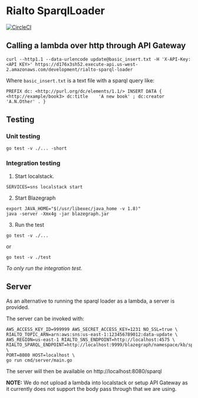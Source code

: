 # Rialto SparqlLoader

[![CircleCI](https://circleci.com/gh/sul-dlss-labs/sparql-loader.svg?style=svg)](https://circleci.com/gh/sul-dlss-labs/sparql-loader)

## Calling a lambda over http through API Gateway

```
curl --http1.1 --data-urlencode update@basic_insert.txt -H 'X-API-Key: <API KEY>' https://d176x3sh52.execute-api.us-west-2.amazonaws.com/development/rialto-sparql-loader
```

Where `basic_insert.txt` is a text file with a sparql query like:
```
PREFIX dc: <http://purl.org/dc/elements/1.1/> INSERT DATA { <http://example/book3> dc:title    'A new book' ; dc:creator  'A.N.Other' . }
```

## Testing

### Unit testing

```shell
go test -v ./... -short
```

### Integration testing

1. Start localstack.
```
SERVICES=sns localstack start
```

2. Start Blazegraph
```
export JAVA_HOME="$(/usr/libexec/java_home -v 1.8)"
java -server -Xmx4g -jar blazegraph.jar
```

3. Run the test
```shell
go test -v ./...
```

or
```shell
go test -v ./test
```
*To only run the integration test.*

## Server
As an alternative to running the sparql loader as a lambda, a server is provided.

The server can be invoked with:
```
AWS_ACCESS_KEY_ID=999999 AWS_SECRET_ACCESS_KEY=1231 NO_SSL=true \
RIALTO_TOPIC_ARN=arn:aws:sns:us-east-1:123456789012:data-update \
AWS_REGION=us-east-1 RIALTO_SNS_ENDPOINT=http://localhost:4575 \
RIALTO_SPARQL_ENDPOINT=http://localhost:9999/blazegraph/namespace/kb/sparql \
PORT=8080 HOST=localhost \
go run cmd/server/main.go
```
The server will then be available on http://localhost:8080/sparql

**NOTE:** We do not upload a lambda into localstack or setup API Gateway as it currently does not support the body pass through that we are using.
